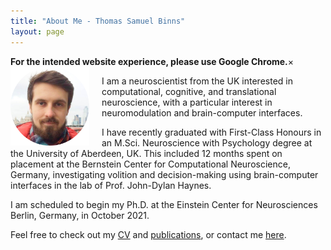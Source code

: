 ```yaml
---
title: "About Me - Thomas Samuel Binns"
layout: page
---
```


<!-- Notification bar: "Use Chrome!" -->
<div class="alert_browser">
  <b>For the intended website experience, please use Google Chrome.</b><a class="alert_close">&times;</a>
</div>

<!-- Profile picture -->
<img width="25%" height="auto" style="float: left; margin-right: 20px;" src="/assets/images/ProfilePic.png">


<!-- Main website description/introduction -->
I am a neuroscientist from the UK interested in computational, cognitive, and translational neuroscience, with a particular interest in neuromodulation and brain-computer interfaces.

I have recently graduated with First-Class Honours in an M.Sci. Neuroscience with Psychology degree at the University of Aberdeen, UK. This included 12 months spent on placement at the Bernstein Center for Computational Neuroscience, Germany, investigating volition and decision-making using brain-computer interfaces in the lab of Prof. John-Dylan Haynes.

I am scheduled to begin my Ph.D. at the Einstein Center for Neurosciences Berlin, Germany, in October 2021.

Feel free to check out my [CV](/CV.html) and [publications](/publications.html), or contact me [here](/contact-links.html).


<script>
  alert_close = document.getElementById("close");
  alert_close.addEventListener('click', function() {
  note = document.getElementById("note");
  note.style.display = 'none';
  }, false);
</script>